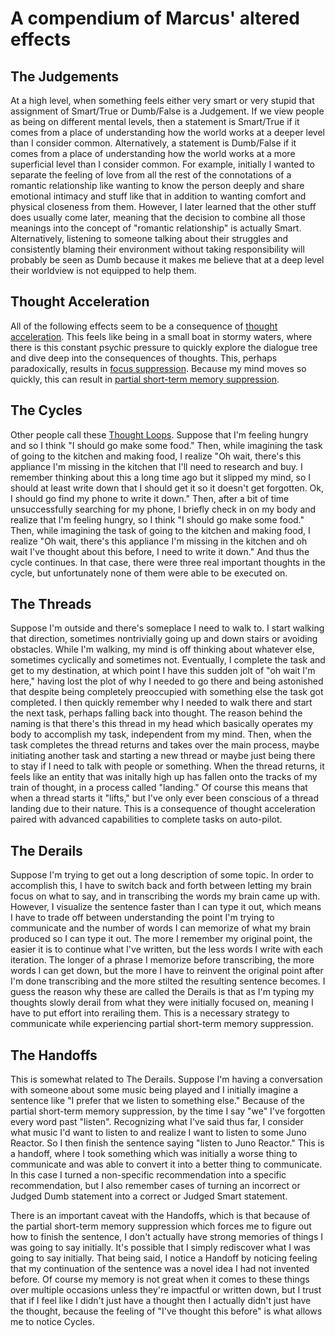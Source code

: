# A compendium of Marcus' altered effects
## The Judgements
At a high level, when something feels either very smart or very stupid that assignment of Smart/True or Dumb/False is a Judgement. If we view people as being on different mental levels, then a statement is Smart/True if it comes from a place of understanding how the world works at a deeper level than I consider common. Alternatively, a statement is Dumb/False if it comes from a place of understanding how the world works at a more superficial level than I consider common. For example, initially I wanted to separate the feeling of love from all the rest of the connotations of a romantic relationship like wanting to know the person deeply and share emotional intimacy and stuff like that in addition to wanting comfort and physical closeness from them. However, I later learned that the other stuff does usually come later, meaning that the decision to combine all those meanings into the concept of "romantic relationship" is actually Smart. Alternatively, listening to someone talking about their struggles and consistently blaming their environment without taking responsibility will probably be seen as Dumb because it makes me believe that at a deep level their worldview is not equipped to help them.

## Thought Acceleration
All of the following effects seem to be a consequence of [thought acceleration](https://psychonautwiki.org/wiki/Thought_acceleration). This feels like being in a small boat in stormy waters, where there is this constant psychic pressure to quickly explore the dialogue tree and dive deep into the consequences of thoughts. This, perhaps paradoxically, results in [focus suppression](https://psychonautwiki.org/wiki/Focus_suppression). Because my mind moves so quickly, this can result in [partial short-term memory suppression](https://psychonautwiki.org/wiki/Memory_suppression).

## The Cycles
Other people call these [Thought Loops](https://psychonautwiki.org/wiki/Thought_loop). Suppose that I'm feeling hungry and so I think "I should go make some food." Then, while imagining the task of going to the kitchen and making food, I realize "Oh wait, there's this appliance I'm missing in the kitchen that I'll need to research and buy. I remember thinking about this a long time ago but it slipped my mind, so I should at least write down that I should get it so it doesn't get forgotten. Ok, I should go find my phone to write it down." Then, after a bit of time unsuccessfully searching for my phone, I briefly check in on my body and realize that I'm feeling hungry, so I think "I should go make some food." Then, while imagining the task of going to the kitchen and making food, I realize "Oh wait, there's this appliance I'm missing in the kitchen and oh wait I've thought about this before, I need to write it down." And thus the cycle continues. In that case, there were three real important thoughts in the cycle, but unfortunately none of them were able to be executed on.

## The Threads
Suppose I'm outside and there's someplace I need to walk to. I start walking that direction, sometimes nontrivially going up and down stairs or avoiding obstacles. While I'm walking, my mind is off thinking about whatever else, sometimes cyclically and sometimes not. Eventually, I complete the task and get to my destination, at which point I have this sudden jolt of "oh wait I'm here," having lost the plot of why I needed to go there and being astonished that despite being completely preoccupied with something else the task got completed. I then quickly remember why I needed to walk there and start the next task, perhaps falling back into thought. The reason behind the naming is that there's this thread in my head which basically operates my body to accomplish my task, independent from my mind. Then, when the task completes the thread returns and takes over the main process, maybe initiating another task and starting a new thread or maybe just being there to stay if I need to talk with people or something. When the thread returns, it feels like an entity that was initally high up has fallen onto the tracks of my train of thought, in a process called "landing." Of course this means that when a thread starts it "lifts," but I've only ever been conscious of a thread landing due to their nature. This is a consequence of thought acceleration paired with advanced capabilities to complete tasks on auto-pilot.

## The Derails
Suppose I'm trying to get out a long description of some topic. In order to accomplish this, I have to switch back and forth between letting my brain focus on what to say, and in transcribing the words my brain came up with. However, I visualize the sentence faster than I can type it out, which means I have to trade off between understanding the point I'm trying to communicate and the number of words I can memorize of what my brain produced so I can type it out. The more I remember my original point, the easier it is to continue what I've written, but the less words I write with each iteration. The longer of a phrase I memorize before transcribing, the more words I can get down, but the more I have to reinvent the original point after I'm done transcribing and the more stilted the resulting sentence becomes. I guess the reason why these are called the Derails is that as I'm typing my thoughts slowly derail from what they were initially focused on, meaning I have to put effort into rerailing them. This is a necessary strategy to communicate while experiencing partial short-term memory suppression.

## The Handoffs
This is somewhat related to The Derails. Suppose I'm having a conversation with someone about some music being played and I initially imagine a sentence like "I prefer that we listen to something else." Because of the partial short-term memory suppression, by the time I say "we" I've forgotten every word past "listen". Recognizing what I've said thus far, I consider what music I'd want to listen to and realize I want to listen to some Juno Reactor. So I then finish the sentence saying "listen to Juno Reactor." This is a handoff, where I took something which was initially a worse thing to communicate and was able to convert it into a better thing to communicate. In this case I turned a non-specific recommendation into a specific recommendation, but I also remember cases of turning an incorrect or Judged Dumb statement into a correct or Judged Smart statement.

There is an important caveat with the Handoffs, which is that because of the partial short-term memory suppression which forces me to figure out how to finish the sentence, I don't actually have strong memories of things I was going to say initially. It's possible that I simply rediscover what I was going to say initially. That being said, I notice a Handoff by noticing feeling that my continuation of the sentence was a novel idea I had not invented before. Of course my memory is not great when it comes to these things over multiple occasions unless they're impactful or written down, but I trust that if I feel like I didn't just have a thought then I actually didn't just have the thought, because the feeling of "I've thought this before" is what allows me to notice Cycles.
